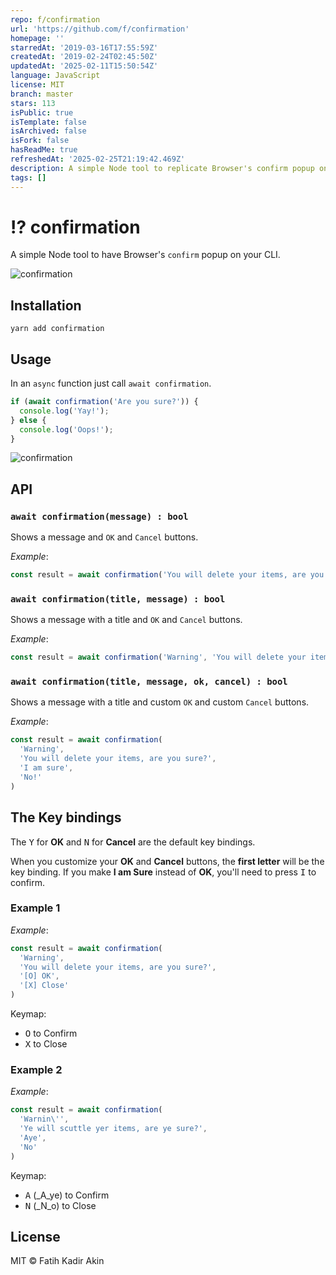 ```yaml
---
repo: f/confirmation
url: 'https://github.com/f/confirmation'
homepage: ''
starredAt: '2019-03-16T17:55:59Z'
createdAt: '2019-02-24T02:45:50Z'
updatedAt: '2025-02-11T15:50:54Z'
language: JavaScript
license: MIT
branch: master
stars: 113
isPublic: true
isTemplate: false
isArchived: false
isFork: false
hasReadMe: true
refreshedAt: '2025-02-25T21:19:42.469Z'
description: A simple Node tool to replicate Browser's confirm popup on your CLI.
tags: []
---
```


# ⁉️ confirmation

A simple Node tool to have Browser's `confirm` popup on your CLI.

![confirmation](resources/demo.gif?v1)

## Installation

```
yarn add confirmation
```

## Usage

In an `async` function just call `await confirmation`.

```js
if (await confirmation('Are you sure?')) {
  console.log('Yay!');
} else {
  console.log('Oops!');
}
```

![confirmation](resources/confirmation.png?v1)

## API

### `await confirmation(message) : bool`

Shows a message and `OK` and `Cancel` buttons.

_Example_:
```js
const result = await confirmation('You will delete your items, are you sure?')
```

### `await confirmation(title, message) : bool`

Shows a message with a title and `OK` and `Cancel` buttons.

_Example_:
```js
const result = await confirmation('Warning', 'You will delete your items, are you sure?')
```

### `await confirmation(title, message, ok, cancel) : bool`

Shows a message with a title and custom `OK` and custom `Cancel` buttons.

_Example_:
```js
const result = await confirmation(
  'Warning',
  'You will delete your items, are you sure?',
  'I am sure',
  'No!'
)
```

## The Key bindings

The <kbd>Y</kbd> for **OK** and <kbd>N</kbd> for **Cancel** are the default key bindings.

When you customize your **OK** and **Cancel** buttons, the **first letter** will be the key binding. If you make **I am Sure** instead of **OK**, you'll need to press <kbd>I</kbd> to confirm.

### Example 1
_Example_:
```js
const result = await confirmation(
  'Warning',
  'You will delete your items, are you sure?',
  '[O] OK',
  '[X] Close'
)
```
Keymap:
- <kbd>O</kbd> to Confirm
- <kbd>X</kbd> to Close

### Example 2
_Example_:
```js
const result = await confirmation(
  'Warnin\'',
  'Ye will scuttle yer items, are ye sure?',
  'Aye',
  'No'
)
```
Keymap:
- <kbd>A</kbd> (_A_ye) to Confirm
- <kbd>N</kbd> (_N_o) to Close

## License
MIT &copy; Fatih Kadir Akin
